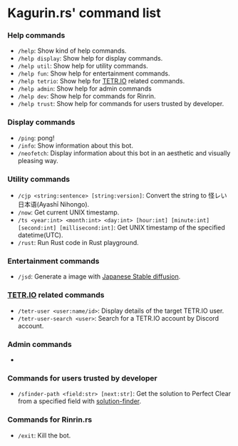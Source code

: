 # Kagurin.rs' command list

### Help commands
- `/help`: Show kind of help commands. 
- `/help display`: Show help for display commands.
- `/help util`: Show help for utility commands.
- `/help fun`: Show help for entertainment commands.
- `/help tetrio`: Show help for [TETR.IO](https://tetr.io) related commands.
- `/help admin`: Show help for admin commands
- `/help dev`: Show help for commands for Rinrin.
- `/help trust`: Show help for commands for users trusted by developer.

### Display commands
- `/ping`: pong!
- `/info`: Show information about this bot.
- `/neofetch`: Display information about this bot in an aesthetic and visually pleasing way.

### Utility commands
- `/cjp <string:sentence> [string:version]`: Convert the string to 怪レい日本语(Ayashī Nihongo).
- `/now`: Get current UNIX timestamp.
- `/ts <year:int> <month:int> <day:int> [hour:int] [minute:int] [second:int] [millisecond:int]`: Get UNIX timestamp of the specified datetime(UTC).
- `/rust`: Run Rust code in Rust playground.

### Entertainment commands
- `/jsd`: Generate a image with [Japanese Stable diffusion](https://github.com/rinnakk/japanese-stable-diffusion).

### [TETR.IO](https://tetr.io) related commands
- `/tetr-user <user:name/id>`: Display details of the target TETR.IO user.
- `/tetr-user-search <user>`: Search for a TETR.IO account by Discord account.

### Admin commands
- 

### Commands for users trusted by developer
- `/sfinder-path <field:str> [next:str]`: Get the solution to Perfect Clear from a specified field with [solution-finder](https://github.com/knewjade/solution-finder).

### Commands for Rinrin.rs
- `/exit`: Kill the bot.

<!--
### Display commands
- `kgrs!profile [UserID:int]`: display details of the target user.  
if no arguments are passed, display the those of the user who called the command.
- `kgrs!avatar [UserID:int]`: display the target user's icon.  
if no arguments are passed, display the those of the user who called the command.
- `kgrs!server_info [ServerID:int]`: display details of the target server.  
if no arguments are passed,display the those of the server where called the command.
- `kgrs!sky`: display the next daily reset time of Sky:CotL.
- `kgrs!invite`: show invitation URL for this bot.

### Utility commands
- `kgrs!uuid [HowMany:int] [IsUppercase:bool]`: generate UUID(s)

### Entertainment commands
- `kgrs!gtb`: traditional Onion-Garlic-Burrito random

### [TETR.IO](https://tetr.io) related commands
- `kgrs!tetr-user <user:str>`: display details of the target TETR.IO user.

### Administrator commands
- 

### Commands for people trusted by developer
- `kgrs!set_activity <ActivityType:ACTIVITY-TYPE> <content:str>`: change Kagurin'rs's activity.  
argument `ACTIVITY-TYPE` is one of `playing`, `listening`, `watching`, `competing` -->
